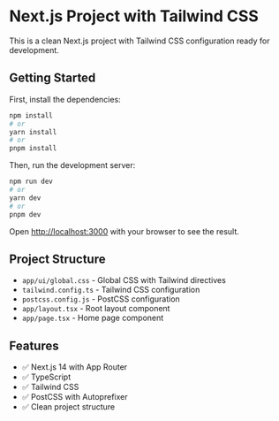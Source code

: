 # Next.js Project with Tailwind CSS

This is a clean Next.js project with Tailwind CSS configuration ready for development.

## Getting Started

First, install the dependencies:

```bash
npm install
# or
yarn install
# or
pnpm install
```

Then, run the development server:

```bash
npm run dev
# or
yarn dev
# or
pnpm dev
```

Open [http://localhost:3000](http://localhost:3000) with your browser to see the result.

## Project Structure

- `app/ui/global.css` - Global CSS with Tailwind directives
- `tailwind.config.ts` - Tailwind CSS configuration
- `postcss.config.js` - PostCSS configuration
- `app/layout.tsx` - Root layout component
- `app/page.tsx` - Home page component

## Features

- ✅ Next.js 14 with App Router
- ✅ TypeScript
- ✅ Tailwind CSS
- ✅ PostCSS with Autoprefixer
- ✅ Clean project structure
